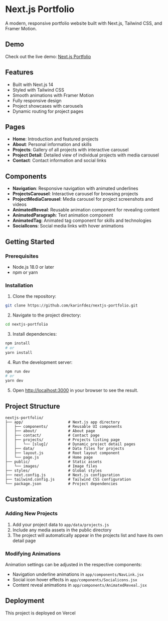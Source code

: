 # Next.js Portfolio

A modern, responsive portfolio website built with Next.js, Tailwind CSS, and Framer Motion.

## Demo

Check out the live demo: [Next.js Portfolio](https://portfolio.karinfdez.com/projects/nextjs-portfolio)

## Features

- Built with Next.js 14
- Styled with Tailwind CSS
- Smooth animations with Framer Motion
- Fully responsive design
- Project showcases with carousels
- Dynamic routing for project pages

## Pages

- **Home**: Introduction and featured projects
- **About**: Personal information and skills
- **Projects**: Gallery of all projects with interactive carousel
- **Project Detail**: Detailed view of individual projects with media carousel
- **Contact**: Contact information and social links

## Components

- **Navigation**: Responsive navigation with animated underlines
- **ProjectsCarousel**: Interactive carousel for browsing projects
- **ProjectMediaCarousel**: Media carousel for project screenshots and videos
- **AnimatedReveal**: Reusable animation component for revealing content
- **AnimatedParagraph**: Text animation component
- **AnimatedTag**: Animated tag component for skills and technologies
- **SocialIcons**: Social media links with hover animations

## Getting Started

### Prerequisites

- Node.js 18.0 or later
- npm or yarn

### Installation

1. Clone the repository:
```bash
git clone https://github.com/karinfdez/nextjs-portfolio.git
```

2. Navigate to the project directory:
```bash
cd nextjs-portfolio
```

3. Install dependencies:
```bash
npm install
# or
yarn install
```

4. Run the development server:
```bash
npm run dev
# or
yarn dev
```

5. Open [http://localhost:3000](http://localhost:3000) in your browser to see the result.

## Project Structure

```
nextjs-portfolio/
├── app/                    # Next.js app directory
│   ├── components/         # Reusable UI components
│   ├── about/              # About page
│   ├── contact/            # Contact page
│   ├── projects/           # Projects listing page
│   │   └── [slug]/         # Dynamic project detail pages
│   ├── data/               # Data files for projects
│   ├── layout.js           # Root layout component
│   └── page.js             # Home page
├── public/                 # Static assets
│   └── images/             # Image files
├── styles/                 # Global styles
├── next.config.js          # Next.js configuration
├── tailwind.config.js      # Tailwind CSS configuration
└── package.json            # Project dependencies
```

## Customization

### Adding New Projects

1. Add your project data to `app/data/projects.js`
2. Include any media assets in the public directory
3. The project will automatically appear in the projects list and have its own detail page

### Modifying Animations

Animation settings can be adjusted in the respective components:
- Navigation underline animations in `app/components/NavLink.jsx`
- Social icon hover effects in `app/components/Socialicons.jsx`
- Content reveal animations in `app/components/AnimatedReveal.jsx`

## Deployment

This project is deployed on Vercel


